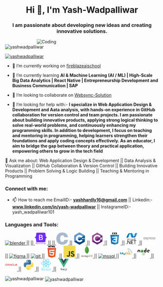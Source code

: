 <h1 align="center">Hi 👋, I'm Yash-Wadpalliwar</h1>
<h3 align="center">I am passionate about developing new ideas and creating innovative solutions.</h3>
<img align="right" alt="Coding" width="400" src="https://cdn.dribbble.com/users/116207...">

<p align="left"> <img src="https://komarev.com/ghpvc/?username=yashwadpalliwar&label=Profile%20views&color=0e75b6&style=flat" alt="yashwadpalliwar" /> </p>

<p align="left"> <a href="https://github.com/ryo-ma/github-profile-trophy"><img src="https://github-profile-trophy.vercel.app/?username=yashwadpalliwar" alt="yashwadpalliwar" /></a> </p>

- 🔭 I’m currently working on [fireblazeaischool](https://fireblazeaischool.in/)

- 🌱 I’m currently learning **AI & Machine Learning (AI / ML) | High-Scale Big Data Analytics | React Native | Entrepreneurship Development and Business Communication | SAP**

- 👯 I’m looking to collaborate on [Websync-Solution](https://websyncsolution.com/)

- 🤝 I’m looking for help with:- **I specialize in Web Application Design & Development and Aata analysis, with hands-on experience in GitHub collaboration for version control and team projects. I am passionate about building innovative products, applying strong logical thinking to solve real-world problems, and continuously enhancing my programming skills.
In addition to development, I focus on teaching and mentoring in programming, helping learners strengthen their foundations and apply coding concepts effectively. As an educator, I aim to bridge the gap between theory and practical application, empowering others to grow in the tech field**

💬 Ask me about:
Web Application Design & Development || 
Data Analysis & Visualization || 
GitHub Collaboration & Version Control || 
Building Innovative Products || 
Problem Solving & Logic Building || 
Teaching & Mentoring in Programming 

<h3 align="left">Connect with me:</h3>

- 📫 How to reach me EmailID:- **yashhardly16@gmail.com** || Linkedin:- **www.linkedin.com/in/yash-wadpalliwar** || InstagrameID:- yash_wadpalliwar101

<h3 align="left">Languages and Tools:</h3>
<p align="left"> <a href="https://www.blender.org/" target="_blank" rel="noreferrer"> <img src="https://download.blender.org/branding/community/blender_community_badge_white.svg" alt="blender" width="40" height="40"/> </a> || <a href="https://getbootstrap.com" target="_blank" rel="noreferrer"> || <img src="https://raw.githubusercontent.com/devicons/devicon/master/icons/bootstrap/bootstrap-plain-wordmark.svg" alt="bootstrap" width="40" height="40"/> || </a> <a href="https://www.cprogramming.com/" target="_blank" rel="noreferrer"> || <img src="https://raw.githubusercontent.com/devicons/devicon/master/icons/c/c-original.svg" alt="c" width="40" height="40"/> </a> || <a href="https://www.w3schools.com/cpp/" target="_blank" rel="noreferrer"> <img src="https://raw.githubusercontent.com/devicons/devicon/master/icons/cplusplus/cplusplus-original.svg" alt="cplusplus" width="40" height="40"/> </a> || <a href="https://www.w3schools.com/cs/" target="_blank" rel="noreferrer"> <img src="https://raw.githubusercontent.com/devicons/devicon/master/icons/csharp/csharp-original.svg" alt="csharp" width="40" height="40"/> </a> || <a href="https://www.w3schools.com/css/" target="_blank" rel="noreferrer"> <img src="https://raw.githubusercontent.com/devicons/devicon/master/icons/css3/css3-original-wordmark.svg" alt="css3" width="40" height="40"/> </a> || <a href="https://dotnet.microsoft.com/" target="_blank" rel="noreferrer"> <img src="https://raw.githubusercontent.com/devicons/devicon/master/icons/dot-net/dot-net-original-wordmark.svg" alt="dotnet" width="40" height="40"/> </a> || <a href="https://expressjs.com" target="_blank" rel="noreferrer"> <img src="https://raw.githubusercontent.com/devicons/devicon/master/icons/express/express-original-wordmark.svg" alt="express" width="40" height="40"/> </a> || <a href="https://www.figma.com/" target="_blank" rel="noreferrer"> <img src="https://www.vectorlogo.zone/logos/figma/figma-icon.svg" alt="figma" width="40" height="40"/> </a> || <a href="https://git-scm.com/" target="_blank" rel="noreferrer"> <img src="https://www.vectorlogo.zone/logos/git-scm/git-scm-icon.svg" alt="git" width="40" height="40"/> </a> || <a href="https://www.w3.org/html/" target="_blank" rel="noreferrer"> <img src="https://raw.githubusercontent.com/devicons/devicon/master/icons/html5/html5-original-wordmark.svg" alt="html5" width="40" height="40"/> </a> || <a href="https://developer.mozilla.org/en-US/docs/Web/JavaScript" target="_blank" rel="noreferrer"> <img src="https://raw.githubusercontent.com/devicons/devicon/master/icons/javascript/javascript-original.svg" alt="javascript" width="40" height="40"/> </a> || <a href="https://www.mongodb.com/" target="_blank" rel="noreferrer"> <img src="https://raw.githubusercontent.com/devicons/devicon/master/icons/mongodb/mongodb-original-wordmark.svg" alt="mongodb" width="40" height="40"/> </a> || <a href="https://www.microsoft.com/en-us/sql-server" target="_blank" rel="noreferrer"> <img src="https://www.svgrepo.com/show/303229/microsoft-sql-server-logo.svg" alt="mssql" width="40" height="40"/> </a> || <a href="https://www.mysql.com/" target="_blank" rel="noreferrer"> <img src="https://raw.githubusercontent.com/devicons/devicon/master/icons/mysql/mysql-original-wordmark.svg" alt="mysql" width="40" height="40"/> </a> || <a href="https://nodejs.org" target="_blank" rel="noreferrer"> <img src="https://raw.githubusercontent.com/devicons/devicon/master/icons/nodejs/nodejs-original-wordmark.svg" alt="nodejs" width="40" height="40"/> </a> || <a href="https://www.oracle.com/" target="_blank" rel="noreferrer"> <img src="https://raw.githubusercontent.com/devicons/devicon/master/icons/oracle/oracle-original.svg" alt="oracle" width="40" height="40"/> </a> || <a href="https://www.python.org" target="_blank" rel="noreferrer"> <img src="https://raw.githubusercontent.com/devicons/devicon/master/icons/python/python-original.svg" alt="python" width="40" height="40"/> </a> || <a href="https://reactjs.org/" target="_blank" rel="noreferrer"> <img src="https://raw.githubusercontent.com/devicons/devicon/master/icons/react/react-original-wordmark.svg" alt="react" width="40" height="40"/> </a> || <a href="https://vuejs.org/" target="_blank" rel="noreferrer"> <img src="https://raw.githubusercontent.com/devicons/devicon/master/icons/vuejs/vuejs-original-wordmark.svg" alt="vuejs" width="40" height="40"/> </a> </p>

<p><img align="left" src="https://github-readme-stats.vercel.app/api/top-langs?username=yashwadpalliwar&show_icons=true&locale=en&layout=compact" alt="yashwadpalliwar" /></p>

<p>&nbsp;<img align="center" src="https://github-readme-stats.vercel.app/api?username=yashwadpalliwar&show_icons=true&locale=en" alt="yashwadpalliwar" /></p>
